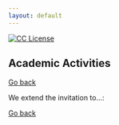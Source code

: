 ```yaml
---
layout: default
---
```

<!-- badges -->
[license-badge]: https://img.shields.io/badge/Licencia-CC-orange
[license]: https://creativecommons.org/licenses/by-nc-sa/3.0/deed.es
[![CC License][license-badge]][license]

## Academic Activities
[Go back](../)

We extend the invitation to...:
<!--
![width='40%'](figs/QuantaCalaverita.png)
**Figure 1**: Quanta Calaverita 2019. 
-->

<!-- JO: with the original template-->
[Go back](../)
